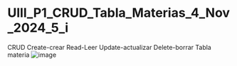 # Ulll_P1_CRUD_Tabla_Materias_4_Nov_2024_5_i
CRUD Create-crear Read-Leer Update-actualizar Delete-borrar Tabla materia
![image](https://github.com/user-attachments/assets/825beb7a-e73e-4948-934b-2c46b87a5218)
